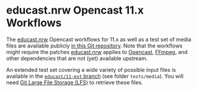 # educast.nrw Opencast 11.x Workflows

The [educast.nrw](https://educast.nrw) Opencast workflows for 11.x as well as a test set of media files are available
publicly [in this Git repository](https://zivgitlab.uni-muenster.de/educast-nrw/contrib/opencast-workflows/-/tree/educast/11).
Note that the workflows might require the patches [educast.nrw](https://educast.nrw) applies to
[Opencast](https://zivgitlab.uni-muenster.de/educast-nrw/forks/opencast/-/tree/educast/11),
[FFmpeg](https://zivgitlab.uni-muenster.de/educast-nrw/forks/ffmpeg), and other dependencies that are not (yet)
available upstream.

An extended test set covering a wide variety of possible input files is available in the [`educast/11-ext`
branch](https://zivgitlab.uni-muenster.de/educast-nrw/contrib/opencast-workflows/-/tree/educast/11-ext) (see folder `tests/media`). You will need [Git Large
File Storage (LFS)](https://git-lfs.github.com/) to retrieve these files.
